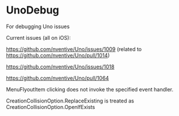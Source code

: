 # UnoDebug
For debugging Uno issues


Current issues (all on iOS):

https://github.com/nventive/Uno/issues/1009 (related to https://github.com/nventive/Uno/pull/1014)

https://github.com/nventive/Uno/issues/1018 

https://github.com/nventive/Uno/pull/1064

MenuFlyoutItem clicking does not invoke the specified event handler.

CreationCollisionOption.ReplaceExisting is treated as CreationCollisionOption.OpenIfExists
